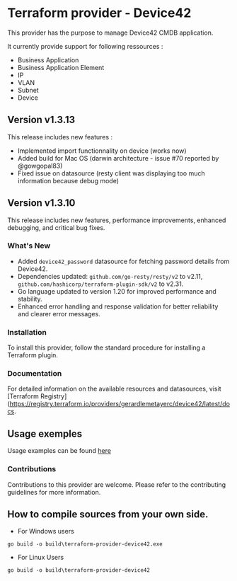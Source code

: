 # Terraform provider - Device42

This provider has the purpose to manage Device42 CMDB application. 

It currently provide support for following ressources :
- Business Application
- Business Application Element
- IP
- VLAN
- Subnet
- Device

## Version v1.3.13

This release includes new features :
- Implemented import functionnality on device (works now)
- Added build for Mac OS (darwin architecture - issue #70 reported by @gowgopal83)
- Fixed issue on datasource (resty client was displaying too much information because debug mode)


## Version v1.3.10

This release includes new features, performance improvements, enhanced debugging, and critical bug fixes.

### What's New

- Added `device42_password` datasource for fetching password details from Device42.
- Dependencies updated: `github.com/go-resty/resty/v2` to v2.11, `github.com/hashicorp/terraform-plugin-sdk/v2` to v2.31.
- Go language updated to version 1.20 for improved performance and stability.
- Enhanced error handling and response validation for better reliability and clearer error messages.

### Installation

To install this provider, follow the standard procedure for installing a Terraform plugin.

### Documentation

For detailed information on the available resources and datasources, visit [Terraform Registry](https://registry.terraform.io/providers/gerardlemetayerc/device42/latest/docs.

## Usage exemples

Usage examples can be found [here](/exemples/)

### Contributions

Contributions to this provider are welcome. Please refer to the contributing guidelines for more information.

## How to compile sources from your own side.

- For Windows users
```
go build -o build\terraform-provider-device42.exe 
```

- For Linux Users
```
go build -o build\terraform-provider-device42
```
